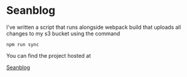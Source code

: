 # Seanblog

I've written a script that runs alongside webpack
build that uploads all changes to my s3 bucket using
the command

```
npm run sync
```

You can find the project hosted at

[Seanblog](http://seanblog.com.s3-website.eu-west-2.amazonaws.com/)
